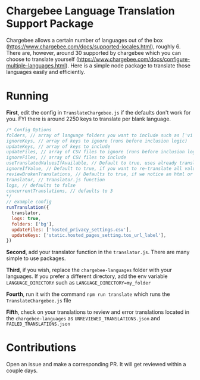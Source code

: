 # Chargebee Language Translation Support Package

Chargebee allows a certain number of languages out of the box (https://www.chargebee.com/docs/supported-locales.html), roughly 6. There are, however, around 30 supported by chargebee which you can choose to translate yourself (https://www.chargebee.com/docs/configure-multiple-languages.html). Here is a simple node package to translate those languages easily and efficiently.

# Running

**First**, edit the config in `TranslateChargebee.js` if the defaults don't work for you. FYI there is around 2250 keys to translate per blank language.

```js
/* Config Options
folders, // array of language folders you want to include such as ['vi', 'zh']
ignoreKeys, // array of keys to ignore (runs before inclusion logic)
updateKeys, // array of keys to include
updateFiles, // array of CSV files to ignore (runs before inclusion logic)
ignoreFiles, // array of CSV files to include
useTranslatedValuesIfAvailable, // Default to true, uses already translated value to avoid running translation fn() again
ignoreIfValue, // Default to true, if you want to re-translate all values, set this to false
reviewBrokenTranslations, // Defaults to true, if we notice an html or variable mishap, we will put in a separate review file
translator, // translator.js function
logs, // defaults to false
concurrentTranslations, // defaults to 3
*/
// example config
runTranslation({
  translator,
  logs: true,
  folders: ['bg'],
  updateFiles: ['hosted_privacy_settings.csv'],
  updateKeys: ['static.hosted_pages_setting.tos_url_label'],
})
```

**Second**, add your translator function in the `translator.js`. There are many simple to use packages.

**Third**, if you wish, replace the `chargebee-languages` folder with your languages. If you prefer a different directory, add the env variable `LANGUAGE_DIRECTORY` such as `LANGUAGE_DIRECTORY=my_folder`

**Fourth**, run it with the command `npm run translate` which runs the `TranslateChargebee.js` file

**Fifth**, check on your translations to review and error translations located in the `chargebee-languages` as `UNREVIEWED_TRANSLATIONS.json` and `FAILED_TRANSLATIONS.json`

# Contributions

Open an issue and make a corresponding PR. It will get reviewed within a couple days.
